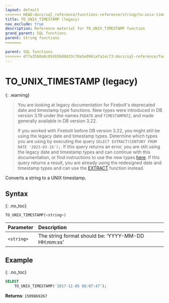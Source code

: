 ```yaml
---
layout: default
<<<<<<< HEAD:docs/sql_reference/functions-reference/string/to-unix-timestamp.md
title: TO_UNIX_TIMESTAMP (legacy)
nav_exclude: true
description: Reference material for TO_UNIX_TIMESTAMP function
grand_parent: SQL functions
parent: String functions
=======

parent: SQL functions
>>>>>>> d77a35b0a0c09265b00d33c70a5e0961afa1ec73:docs/sql-reference/functions-reference/to-unix-timestamp.md
---
```


# TO\_UNIX\_TIMESTAMP (legacy)

{: .warning}
  >You are looking at legacy documentation for Firebolt's deprecated date and timestamp type functions.
  >New types were introduced in DB version 3.19 under the names `PGDATE` and `TIMESTAMPNTZ`, and made generally available in DB version 3.22.
  >
  >If you worked with Firebolt before DB version 3.22, you might still be using the legacy date and timestamp types.
  >Determine which types you are using by executing the query `SELECT EXTRACT(CENTURY FROM DATE '2023-03-16');`.
  >If this query returns an error, you are still using the legacy date and timestamp types and can continue with this documentation, or find instructions to use the new types [here](../../release-notes/release-notes-archive.html#db-version-322).
  >If this query returns a result, you are already using the redesigned date and timestamp types and can use the [EXTRACT](./extract-new.md) function instead.

Converts a string to a UNIX timestamp.

## Syntax
{: .no_toc}

```sql
TO_UNIX_TIMESTAMP(<string>)
```

| Parameter  | Description                                        |
| :---------- | :-------------------------------------------------- |
| `<string>` | The string format should be: ‘YYYY-MM-DD HH:mm:ss’ |

## Example
{: .no_toc}

```sql
SELECT
	TO_UNIX_TIMESTAMP('2017-11-05 08:07:47');
```

**Returns**: `1509869267`
